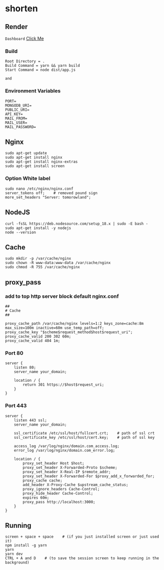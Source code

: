 # shorten

## Render

`Dashboard` [Click Me](https://dashboard.render.com/ "Click Me")

### Build

```
Root Directory = .
Build Command = yarn && yarn build
Start Command = node dist/app.js
```

`and`

### Environment Variables

```
PORT=
MONGODB_URI=
PUBLIC_URI=
API_KEY=
MAIL_FROM=
MAIL_USER=
MAIL_PASSWORD=
```

## Nginx

```
sudo apt-get update
sudo apt-get install nginx
sudo apt-get install nginx-extras
sudo apt-get install screen
```

### Option White label

```
sudo nano /etc/nginx/nginx.conf
server_tokens off;    # removed pound sign
more_set_headers "Server: tomorowland";
```

## NodeJS

```
curl -fsSL https://deb.nodesource.com/setup_18.x | sudo -E bash -
sudo apt-get install -y nodejs
node --version
```

## Cache

```
sudo mkdir -p /var/cache/nginx
sudo chown -R www-data:www-data /var/cache/nginx
sudo chmod -R 755 /var/cache/nginx
```

## proxy_pass

### add to top http server block default nginx.conf

```
##
# Cache
##

proxy_cache_path /var/cache/nginx levels=1:2 keys_zone=cache:8m max_size=100m inactive=60m use_temp_path=off;
proxy_cache_key "$scheme$request_method$host$request_uri";
proxy_cache_valid 200 302 60m;
proxy_cache_valid 404 1m;
```

### Port 80

```
server {
    listen 80;
    server_name your_domain;

    location / {
        return 301 https://$host$request_uri;
    }
}
```

### Port 443

```
server {
    listen 443 ssl;
    server_name your_domain;

    ssl_certificate /etc/ssl/host/fullcert.crt;    # path of ssl crt
    ssl_certificate_key /etc/ssl/host/cert.key;    # path of ssl key

    access_log /var/log/nginx/domain.com_access.log;
    error_log /var/log/nginx/domain.com_error.log;

    location / {
        proxy_set_header Host $host;
        proxy_set_header X-Forwarded-Proto $scheme;
        proxy_set_header X-Real-IP $remote_addr;
        proxy_set_header X-Forwarded-For $proxy_add_x_forwarded_for;
        proxy_cache cache;
        add_header X-Proxy-Cache $upstream_cache_status;
        proxy_ignore_headers Cache-Control;
        proxy_hide_header Cache-Control;
        expires 60m;
        proxy_pass http://localhost:3000;
    }
}
```

## Running

```
screen + space + space    # (if you just installed screen or just used it)
npm install -g yarn
yarn
yarn dev
CTRL + A and D    # (to save the session screen to keep running in the background)
```
